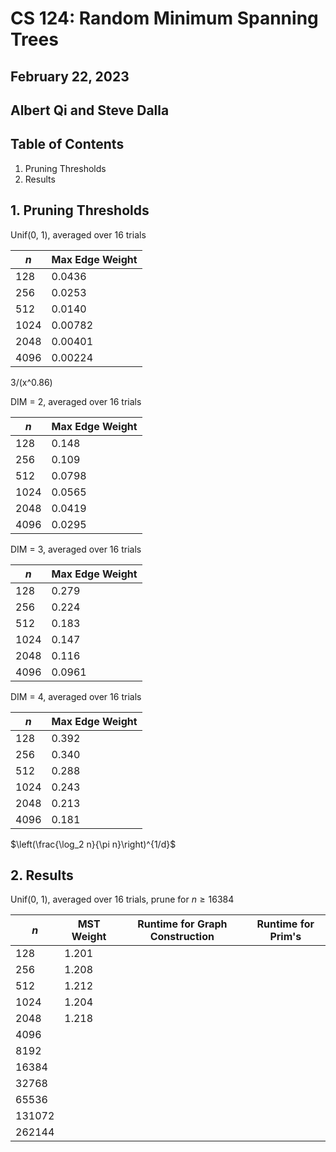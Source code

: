 # CS 124: Random Minimum Spanning Trees
## February 22, 2023
## Albert Qi and Steve Dalla

## Table of Contents
1. Pruning Thresholds
2. Results

## 1. Pruning Thresholds

Unif(0, 1), averaged over 16 trials

| $n$         | Max Edge Weight |
| ----------- | --------------- |
| 128         | 0.0436          |
| 256         | 0.0253          |
| 512         | 0.0140          |
| 1024        | 0.00782         |
| 2048        | 0.00401         |
| 4096        | 0.00224         |

3/(x^0.86)



DIM = 2, averaged over 16 trials

| $n$         | Max Edge Weight |
| ----------- | --------------- |
| 128         | 0.148           |
| 256         | 0.109           |
| 512         | 0.0798          |
| 1024        | 0.0565          |
| 2048        | 0.0419          |
| 4096        | 0.0295          |





DIM = 3, averaged over 16 trials

| $n$         | Max Edge Weight |
| ----------- | --------------- |
| 128         | 0.279           |
| 256         | 0.224           |
| 512         | 0.183           |
| 1024        | 0.147           |
| 2048        | 0.116           |
| 4096        | 0.0961          |





DIM = 4, averaged over 16 trials

| $n$         | Max Edge Weight |
| ----------- | --------------- |
| 128         | 0.392           |
| 256         | 0.340           |
| 512         | 0.288           |
| 1024        | 0.243           |
| 2048        | 0.213           |
| 4096        | 0.181           |


$\left(\frac{\log_2 n}{\pi n}\right)^{1/d}$


## 2. Results

Unif(0, 1), averaged over 16 trials, prune for $n\geq 16384$

| $n$         | MST Weight      | Runtime for Graph Construction | Runtime for Prim's |
| ----------- | --------------- | ------------------------------ | ------------------ |
| 128         | 1.201           |                                |                    |
| 256         | 1.208           |                                |                    |
| 512         | 1.212           |                                |                    |
| 1024        | 1.204           |                                |                    |
| 2048        | 1.218           |                                |                    |
| 4096        |                 |                                |                    |
| 8192        |                 |                                |                    |
| 16384       |                 |                                |                    |
| 32768       |                 |                                |                    |
| 65536       |                 |                                |                    |
| 131072      |                 |                                |                    |
| 262144      |                 |                                |                    |
